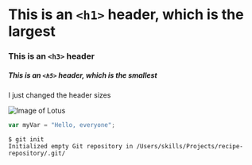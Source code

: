 # This is an `<h1>` header, which is the largest

### This is an `<h3>` header

##### This is an `<h5>` header, which is the smallest

I just changed the header sizes

![Image of Lotus](https://encrypted-tbn0.gstatic.com/images?q=tbn:ANd9GcTuaCPHZvXA8tqyRHDSn5E1ZuxW-h5ocCJcMQ&s)

``` javascript
var myVar = "Hello, everyone";
```

```
$ git init
Initialized empty Git repository in /Users/skills/Projects/recipe-repository/.git/
```
